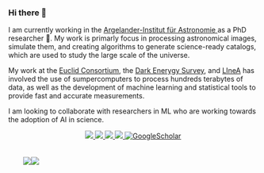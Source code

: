 ### Hi there 👋

I am currently working in the [Argelander-Institut für Astronomie ](https://astro.uni-bonn.de/en/institute) as a PhD researcher 🔭.
My work is primarly focus in processing astronomical images, simulate them, and creating algorithms to generate science-ready catalogs, which are used to study the large scale of the universe. 

My work at the [Euclid Consortium](https://www.euclid-ec.org/), the [Dark Enerygy Survey](https://www.darkenergysurvey.org/), and [LIneA](https://linea.org.br/) has involved the use of sumpercomputers to process hundreds terabytes of data, as well as the development of machine learning and statistical tools to provide fast and accurate measurements.

I am looking to collaborate with researchers in ML who are working towards the adoption of AI in science. 


<p align="center">
<a href="https://andalenavals.github.io/">
    <img src="https://img.shields.io/badge/Website-gkos.tech-red?style=flat-square">
</a>  
<a href="https://gkos.tech/Resume.pdf">
    <img src="https://img.shields.io/badge/PDF-CV-red?style=flat-square&logo=adobe">
</a>  
<a href="https://www.linkedin.com/in/andres-navarro-alsina">
    <img src="https://img.shields.io/badge/-Linkedin-blue?style=flat-square&logo=linkedin">
</a>
<a href="mailto:a.navarro.alsina@gmail.com">
    <img src="https://img.shields.io/badge/-Email-red?style=flat-square&logo=gmail&logoColor=white">
</a>
<a href='https://scholar.google.com/citations?user=HyzKl44AAAAJ&hl=en' target="_blank">
    <img alt='GoogleScholar' src='https://img.shields.io/badge/Scholar-100000?style=flat&logo=GoogleScholar&logoColor=white&&color=0181FF'>
</a>
<br/> 
 
 <!--   
<div align="center">
  <img src="https://github-readme-stats-git-masterrstaa-rickstaa.vercel.app/api?username=andalenavals&show_icons=true&theme=dark&hide_border=true&count_private=true"> 
</div>
-->

<div style="display:flex;margin:10px;padding:20px"> 
  <img align="center" src="https://github-readme-stats-git-masterrstaa-rickstaa.vercel.app/api?username=andalenavals&show_icons=true&theme=dark&hide_border=true&count_private=true"> 
  <img align="center" src="https://github-readme-stats.vercel.app/api/top-langs/?username=andalenavals&count_private=true&theme=tokyonight&layout=compact" />
</div>


  <!--    
<a href="https://github.com/andalenavals">
    <img src="https://github-readme-stats.vercel.app/api?username=andalenavals&show_icons=true&count_private=true&show_icons=true&hide_border=true&hide_title=true&card_width=300px&hide_rank=true&bg_color=00000000&theme=dracula">
</a> 
<a href="https://github.com/andalenavals">
    <img src="https://github-stats-alpha.vercel.app/api?username=andalenavals&cc=22272e&tc=37BCF6&ic=fff&bc=0000&card_width=5=1000px&show_icons=false">
</a>-->



</p>
